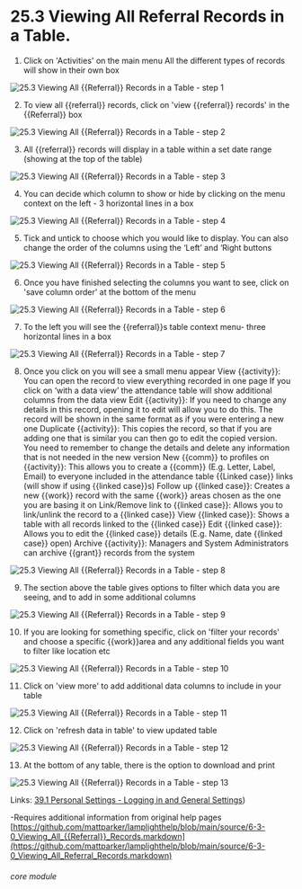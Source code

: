 # 25.3 Viewing All Referral Records in a Table.

1. Click on &#039;Activities&#039; on the main menu
All the different types of records will show in their own box

![25.3 Viewing All {{Referral}} Records in a Table - step 1](25.3_Viewing_All_Referral_Records_in_a_Table_im_1.png)

2. To view all {{referral}} records, click on &#039;view {{referral}} records&#039; in the {{Referral}} box

![25.3 Viewing All {{Referral}} Records in a Table - step 2](25.3_Viewing_All_Referral_Records_in_a_Table_im_2.png)

3. All {{referral}} records will display in a table within a set date range (showing at the top of the table)

![25.3 Viewing All {{Referral}} Records in a Table - step 3](25.3_Viewing_All_Referral_Records_in_a_Table_im_3.png)

4. You can decide which column to show or hide by clicking on the menu context on the left - 3 horizontal lines in a box

![25.3 Viewing All {{Referral}} Records in a Table - step 4](25.3_Viewing_All_Referral_Records_in_a_Table_im_4.png)

5. Tick and untick to choose which you would like to display.
You can also change the order of the columns using the ‘Left’ and ‘Right buttons

![25.3 Viewing All {{Referral}} Records in a Table - step 5](25.3_Viewing_All_Referral_Records_in_a_Table_im_5.png)

6. Once you have finished selecting the columns you want to see, click on &#039;save column order&#039; at the bottom of the menu

![25.3 Viewing All {{Referral}} Records in a Table - step 6](25.3_Viewing_All_Referral_Records_in_a_Table_im_6.png)

7. To the left you will see the {{referral}}s table context menu- three horizontal lines in a box

![25.3 Viewing All {{Referral}} Records in a Table - step 7](25.3_Viewing_All_Referral_Records_in_a_Table_im_7.png)

8. Once you click on you will see a small menu appear
View {{activity}}: You can open the record to view everything recorded in one page
If you click on ‘with a data view’ the attendance table will show additional columns from the data view
Edit {{activity}}: If you need to change any details in this record, opening it to edit will allow you to do this. The record will be shown in the same format as if you were entering a new one
Duplicate {{activity}}: This copies the record, so that if you are adding one that is similar you can then go to edit the copied version. You need to remember to change the details and delete any information that is not needed in the new version
New {{comm}} to profiles on {{activity}}: This allows you to create a {{comm}} (E.g. Letter, Label, Email) to everyone included in the attendance table
{{Linked case}} links (will show if using {{linked case}}s)
Follow up {{linked case}}: Creates a new {{work}} record with the same {{work}} areas chosen as the one you are basing it on
Link/Remove link to {{linked case}}: Allows you to link/unlink the record to a {{linked case}}
View {{linked case}}: Shows a table with all records linked to the {{linked case}}
Edit {{linked case}}: Allows you to edit the {{linked case}} details (E.g. Name, date {{linked case}} open)
Archive {{activity}}: Managers and System Administrators can archive {{grant}} records from the system

![25.3 Viewing All {{Referral}} Records in a Table - step 8](25.3_Viewing_All_Referral_Records_in_a_Table_im_8.png)

9. The section above the table gives options to filter which data you are seeing, and to add in some additional columns

![25.3 Viewing All {{Referral}} Records in a Table - step 9](25.3_Viewing_All_Referral_Records_in_a_Table_im_9.png)

10. If you are looking for something specific, click on &#039;filter your records&#039; and choose a specific {{work}}area and any additional fields you want to filter like location etc

![25.3 Viewing All {{Referral}} Records in a Table - step 10](25.3_Viewing_All_Referral_Records_in_a_Table_im_10.png)

11. Click on &#039;view more&#039; to add additional data columns to include in your table

![25.3 Viewing All {{Referral}} Records in a Table - step 11](25.3_Viewing_All_Referral_Records_in_a_Table_im_11.png)

12. Click on &#039;refresh data in table&#039; to view updated table

![25.3 Viewing All {{Referral}} Records in a Table - step 12](25.3_Viewing_All_Referral_Records_in_a_Table_im_12.png)

13. At the bottom of any table, there is the option to download and print

![25.3 Viewing All {{Referral}} Records in a Table - step 13](25.3_Viewing_All_Referral_Records_in_a_Table_im_13.png)

Links: [39.1 Personal Settings - Logging in and General Settings](/help/index/p/39.1))

-Requires additional information from original help pages
[https://github.com/mattparker/lamplighthelp/blob/main/source/6-3-0_Viewing_All_{{Referral}}_Records.markdown](https://github.com/mattparker/lamplighthelp/blob/main/source/6-3-0_Viewing_All_Referral_Records.markdown)


###### core module
